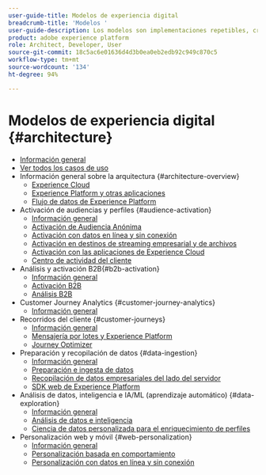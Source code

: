 ```yaml
---
user-guide-title: Modelos de experiencia digital
breadcrumb-title: 'Modelos '
user-guide-description: Los modelos son implementaciones repetibles, creadas para solucionar problemas empresariales existentes y que contienen diagramas de arquitectura, consideraciones técnicas y enlaces a documentación relevante.
product: adobe experience platform
role: Architect, Developer, User
source-git-commit: 18c5ac6e01636d4d3b0ea0eb2edb92c949c870c5
workflow-type: tm+mt
source-wordcount: '134'
ht-degree: 94%

---
```


# Modelos de experiencia digital {#architecture}

+ [Información general](/help/blueprints/overview.md)
+ [Ver todos los casos de uso](/help/blueprints/use-cases.md)
+ Información general sobre la arquitectura {#architecture-overview}
   + [Experience Cloud](/help/blueprints/experience-platform/experience-cloud.md)
   + [Experience Platform y otras aplicaciones](/help/blueprints/experience-platform/platform-applications.md)
   + [Flujo de datos de Experience Platform](/help/blueprints/experience-platform/platform-data-flow.md)
+ Activación de audiencias y perfiles {#audience-activation}
   + [Información general](/help/blueprints/audience-activation/overview.md)
   + [Activación de Audiencia Anónima](/help/blueprints/audience-activation/anonymous.md)
   + [Activación con datos en línea y sin conexión](/help/blueprints/audience-activation/online-offline.md)
   + [Activación en destinos de streaming empresarial y de archivos](/help/blueprints/audience-activation/enterprise-destinations.md)
   + [Activación con las aplicaciones de Experience Cloud](/help/blueprints/audience-activation/platform-and-applications.md)
   + [Centro de actividad del cliente](/help/blueprints/audience-activation/customer-activity.md)
+ Análisis y activación B2B{#b2b-activation}
   + [Información general](/help/blueprints/b2b/overview.md)
   + [Activación B2B](/help/blueprints/b2b/b2bactivation.md)
   + [Análisis B2B](/help/blueprints/b2b/b2banalysis.md)
+ Customer Journey Analytics {#customer-journey-analytics}
   + [Información general](/help/blueprints/customer-journey-analytics/overview.md)
+ Recorridos del cliente {#customer-journeys}
   + [Información general](/help/blueprints/customer-journeys/overview.md)
   + [Mensajería por lotes y Experience Platform](/help/blueprints/customer-journeys/batch-messaging.md)
   + [Journey Optimizer](/help/blueprints/customer-journeys/journey-optimizer.md)
+ Preparación y recopilación de datos {#data-ingestion}
   + [Información general](/help/blueprints/data-ingestion/overview.md)
   + [Preparación e ingesta de datos](/help/blueprints/data-ingestion/ingestion.md)
   + [Recopilación de datos empresariales del lado del servidor](/help/blueprints/data-ingestion/server-side-collection.md)
   + [SDK web de Experience Platform](/help/blueprints/data-ingestion/websdk.md)
+ Análisis de datos, inteligencia e IA/ML (aprendizaje automático) {#data-exploration}
   + [Información general](/help/blueprints/data-insights/overview.md)
   + [Análisis de datos e inteligencia](/help/blueprints/data-insights/analysis.md)
   + [Ciencia de datos personalizada para el enriquecimiento de perfiles](/help/blueprints/data-insights/data-science.md)
+ Personalización web y móvil {#web-personalization}
   + [Información general](/help/blueprints/web-personalization/overview.md)
   + [Personalización basada en comportamiento](/help/blueprints/web-personalization/behavioral.md)
   + [Personalización con datos en línea y sin conexión](/help/blueprints/web-personalization/online-offline.md)

